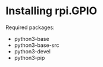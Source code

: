 # Installing rpi.GPIO

Required packages:

- python3-base
- python3-base-src
- python3-devel
- python3-pip
